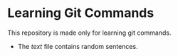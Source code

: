 # Learning Git Commands
This repository is made only for learning git commands.
* The *text* file contains random sentences.
